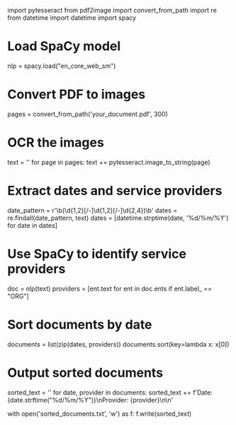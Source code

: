 import pytesseract
from pdf2image import convert_from_path
import re
from datetime import datetime
import spacy

# Load SpaCy model
nlp = spacy.load("en_core_web_sm")

# Convert PDF to images
pages = convert_from_path('your_document.pdf', 300)

# OCR the images
text = ''
for page in pages:
    text += pytesseract.image_to_string(page)

# Extract dates and service providers
date_pattern = r'\b(\d{1,2}[/-]\d{1,2}[/-]\d{2,4})\b'
dates = re.findall(date_pattern, text)
dates = [datetime.strptime(date, '%d/%m/%Y') for date in dates]

# Use SpaCy to identify service providers
doc = nlp(text)
providers = [ent.text for ent in doc.ents if ent.label_ == "ORG"]

# Sort documents by date
documents = list(zip(dates, providers))
documents.sort(key=lambda x: x[0])

# Output sorted documents
sorted_text = ''
for date, provider in documents:
    sorted_text += f'Date: {date.strftime("%d/%m/%Y")}\nProvider: {provider}\n\n'

with open('sorted_documents.txt', 'w') as f:
    f.write(sorted_text)
    
